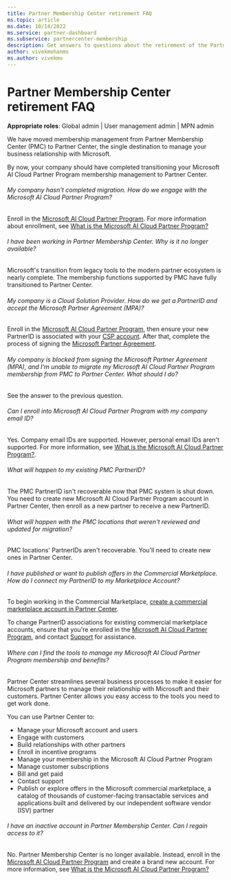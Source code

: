 ```yaml
---
title: Partner Membership Center retirement FAQ
ms.topic: article
ms.date: 10/14/2022
ms.service: partner-dashboard
ms.subservice: partnercenter-membership
description: Get answers to questions about the retirement of the Partner Membership Center (PMC) and the move to Partner Center.
author: vivekmohanms
ms.author: vivekmo
---
```


# Partner Membership Center retirement FAQ

**Appropriate roles**: Global admin | User management admin | MPN admin

We have moved membership management from Partner Membership Center (PMC) to Partner Center, the single destination to manage your business relationship with Microsoft.

By now, your company should have completed transitioning your Microsoft AI Cloud Partner Program membership management to Partner Center.

###### My company hasn't completed migration. How do we engage with the Microsoft AI Cloud Partner Program?

Enroll in the [Microsoft AI Cloud Partner Program](https://partner.microsoft.com/dashboard/account/v3/enrollment/introduction/partnership). For more information about enrollment, see [What is the Microsoft AI Cloud Partner Program?](mpn-create-a-partner-center-account.md)

###### I have been working in Partner Membership Center. Why is it no longer available?

Microsoft's transition from legacy tools to the modern partner ecosystem is nearly complete. The membership functions supported by PMC have fully transitioned to Partner Center.

###### My company is a Cloud Solution Provider. How do we get a PartnerID and accept the Microsoft Partner Agreement (MPA)?

Enroll in the [Microsoft AI Cloud Partner Program](https://partner.microsoft.com/dashboard/account/v3/enrollment/introduction/partnership), then ensure your new PartnerID is associated with your [CSP account](update-your-partner-profile.md#update-your-partnerid-associated-with-your-csp-account). After that, complete the process of signing the [Microsoft Partner Agreement](microsoft-partner-agreement.md).

###### My company is blocked from signing the Microsoft Partner Agreement (MPA), and I'm unable to migrate my Microsoft AI Cloud Partner Program membership from PMC to Partner Center. What should I do?

See the answer to the previous question.

###### Can I enroll into Microsoft AI Cloud Partner Program with my company email ID?

Yes. Company email IDs are supported. However, personal email IDs aren't supported. For more information, see [What is the Microsoft AI Cloud Partner Program?](mpn-create-a-partner-center-account.md).

###### What will happen to my existing PMC PartnerID?

The PMC PartnerID isn't recoverable now that PMC system is shut down. You need to create new Microsoft AI Cloud Partner Program account in Partner Center, then enroll as a new partner to receive a new PartnerID.

###### What will happen with the PMC locations that weren't reviewed and updated for migration?

PMC locations' PartnerIDs aren't recoverable. You'll need to create new ones in Partner Center.

###### I have published or want to publish offers in the Commercial Marketplace. How do I connect my PartnerID to my Marketplace Account?

To begin working in the Commercial Marketplace, [create a commercial marketplace account in Partner Center](/azure/marketplace/create-account).

To change PartnerID associations for existing commercial marketplace accounts, ensure that you're enrolled in the [Microsoft AI Cloud Partner Program](https://partner.microsoft.com/dashboard/account/v3/enrollment/introduction/partnership), and contact [Support](https://partner.microsoft.com/support/?stage=2&topicid=e82f5aba-2576-3124-37e5-437532a50626) for assistance.

###### Where can I find the tools to manage my Microsoft AI Cloud Partner Program membership and benefits?

Partner Center streamlines several business processes to make it easier for Microsoft partners to manage their relationship with Microsoft and their customers. Partner Center allows you easy access to the tools you need to get work done.

You can use Partner Center to:

- Manage your Microsoft account and users
- Engage with customers
- Build relationships with other partners
- Enroll in incentive programs
- Manage your membership in the Microsoft AI Cloud Partner Program
- Manage customer subscriptions
- Bill and get paid
- Contact support
- Publish or explore offers in the Microsoft commercial marketplace, a catalog of thousands of customer-facing transactable services and applications built and delivered by our independent software vendor (ISV) partner

###### I have an inactive account in Partner Membership Center. Can I regain access to it?

No. Partner Membership Center is no longer available. Instead, enroll in the [Microsoft AI Cloud Partner Program](https://partner.microsoft.com/dashboard/account/v3/enrollment/introduction/partnership) and create a brand new account. For more information, see [What is the Microsoft AI Cloud Partner Program?](mpn-create-a-partner-center-account.md)
